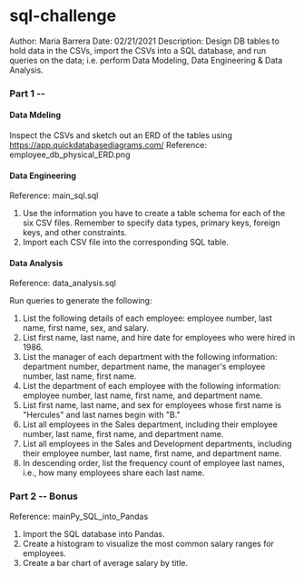 # sql-challenge

Author: Maria Barrera
Date: 02/21/2021
Description:  Design DB tables to hold data in the CSVs, import the CSVs into a SQL database, and run queries on the data; 
i.e. perform Data Modeling, Data Engineering & Data Analysis.

### Part 1 -- 

####  Data Mdeling
Inspect the CSVs and sketch out an ERD of the tables using https://app.quickdatabasediagrams.com/
Reference:  employee_db_physical_ERD.png

#### Data Engineering
Reference: main_sql.sql

1) Use the information you have to create a table schema for each of the six CSV files. Remember to specify data types, primary keys, foreign keys, and other constraints.
2) Import each CSV file into the corresponding SQL table. 

#### Data Analysis
Reference: data_analysis.sql

Run queries to generate the following:
1) List the following details of each employee: employee number, last name, first name, sex, and salary.
2) List first name, last name, and hire date for employees who were hired in 1986.
3) List the manager of each department with the following information: department number, department name, the manager's employee number, last name, first name.
4) List the department of each employee with the following information: employee number, last name, first name, and department name.
5) List first name, last name, and sex for employees whose first name is "Hercules" and last names begin with "B."
6) List all employees in the Sales department, including their employee number, last name, first name, and department name.
7) List all employees in the Sales and Development departments, including their employee number, last name, first name, and department name.
8) In descending order, list the frequency count of employee last names, i.e., how many employees share each last name.

### Part 2 -- Bonus
Reference: mainPy_SQL_into_Pandas
1) Import the SQL database into Pandas.
2) Create a histogram to visualize the most common salary ranges for employees.
3) Create a bar chart of average salary by title.
